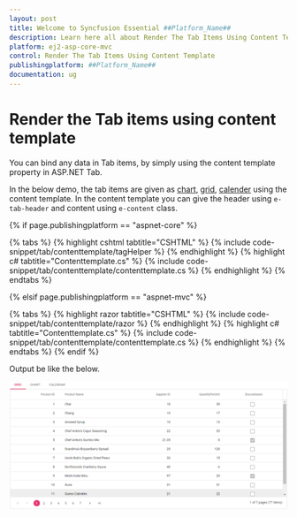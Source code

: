 ```yaml
---
layout: post
title: Welcome to Syncfusion Essential ##Platform_Name##
description: Learn here all about Render The Tab Items Using Content Template of Syncfusion Essential ##Platform_Name## widgets based on HTML5 and jQuery.
platform: ej2-asp-core-mvc
control: Render The Tab Items Using Content Template
publishingplatform: ##Platform_Name##
documentation: ug
---
```



# Render the Tab items using content template

You can bind any data in Tab items, by simply using the content template property in ASP.NET Tab.

In the below demo, the tab items are given as [chart](../../chart), [grid](../../grid), [calender](../../calendar) using the content template. In the content template you can give the header using `e-tab-header` and content using `e-content` class.

{% if page.publishingplatform == "aspnet-core" %}

{% tabs %}
{% highlight cshtml tabtitle="CSHTML" %}
{% include code-snippet/tab/contenttemplate/tagHelper %}
{% endhighlight %}
{% highlight c# tabtitle="Contenttemplate.cs" %}
{% include code-snippet/tab/contenttemplate/contenttemplate.cs %}
{% endhighlight %}
{% endtabs %}

{% elsif page.publishingplatform == "aspnet-mvc" %}

{% tabs %}
{% highlight razor tabtitle="CSHTML" %}
{% include code-snippet/tab/contenttemplate/razor %}
{% endhighlight %}
{% highlight c# tabtitle="Contenttemplate.cs" %}
{% include code-snippet/tab/contenttemplate/contenttemplate.cs %}
{% endhighlight %}
{% endtabs %}
{% endif %}



Output be like the below.

![content template](../images/contenttemplate.PNG)
